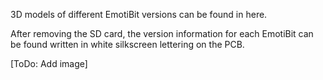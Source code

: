 3D models of different EmotiBit versions can be found in here.

After removing the SD card, the version information for each EmotiBit can be found written in white silkscreen lettering on the PCB.

[ToDo: Add image]
